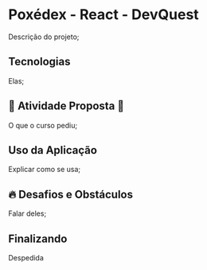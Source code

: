 # Poxédex - React - DevQuest

Descrição do projeto;

## Tecnologias

Elas;

## 🧩 Atividade Proposta 🧩

O que o curso pediu;

## Uso da Aplicação

Explicar como se usa;

## 🔥 Desafios e Obstáculos

Falar deles;

## Finalizando

Despedida